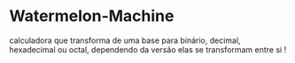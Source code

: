# Watermelon-Machine
calculadora que transforma de uma base para binário, decimal, hexadecimal ou octal, dependendo da versão elas se transformam entre si !  
